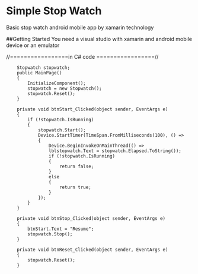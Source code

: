 # Simple Stop Watch

Basic stop watch android mobile app by xamarin technology 

##Getting Started
You need a visual studio with xamarin and android mobile device or an emulator

//=================in C# code =================//

        Stopwatch stopwatch;
        public MainPage()
        {
            InitializeComponent();
            stopwatch = new Stopwatch();
            stopwatch.Reset();
        }
        
        private void btnStart_Clicked(object sender, EventArgs e)
        {
            if (!stopwatch.IsRunning)
            {
                stopwatch.Start();                
                Device.StartTimer(TimeSpan.FromMilliseconds(100), () =>
                {
                    Device.BeginInvokeOnMainThread(() =>
                    lblstopwatch.Text = stopwatch.Elapsed.ToString());
                    if (!stopwatch.IsRunning)
                    {
                        return false;
                    }                        
                    else
                    {
                        return true;
                    }                    
                });
            }            
        }

        private void btnStop_Clicked(object sender, EventArgs e)
        {
            btnStart.Text = "Resume";
            stopwatch.Stop();
        }

        private void btnReset_Clicked(object sender, EventArgs e)
        {
            stopwatch.Reset();
        }
       
